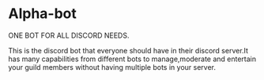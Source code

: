 # Alpha-bot            
ONE BOT FOR ALL DISCORD NEEDS.


This is the discord bot that everyone should have in their discord server.It has many capabilities from different bots to manage,moderate and entertain your guild members without having multiple bots in your server.



